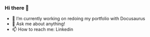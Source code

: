 ### Hi there 👋

- 🔭 I’m currently working on redoing my portfolio with Docusaurus
- 💬 Ask me about anything!
- 📫 How to reach me: Linkedin

